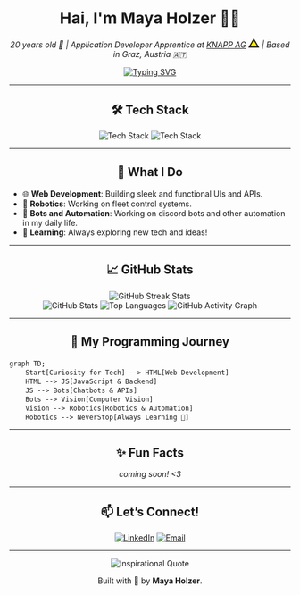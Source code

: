 <h1 align="center">Hai, I'm Maya Holzer 👋🌸</h1>
<p align="center">
  <em>20 years old 🌸 | Application Developer Apprentice at <a href="https://www.knapp.com/">KNAPP AG</a> <img src="Knapp_Logo.svg" alt="KNAPP Logo" width="20"/> | Based in Graz, Austria 🇦🇹</em>
</p>

<p align="center">
  <a href="https://skillicons.dev">
  <img src="https://readme-typing-svg.demolab.com?font=Fira+Code&size=24&duration=2500&pause=500&center=true&vCenter=true&width=500&lines=Full-Stack+Developer+💻;Game+Dev+Enthusiast+🕹;Vision+%2B+Robotics+🤖;Graphics+%2B+Video+Editing+🎬;Always+Learning+%26+Creating!+✨" alt="Typing SVG" />
  </a>
</p>

---

<h2 align="center">🛠️ Tech Stack</h2>

<div align="center">
  <img src="https://skillicons.dev/icons?i=python,qt,js,ts,html,css,angular,java,kotlin,c,cpp,php,discordjs&perline=20" alt="Tech Stack" />
  <img src="https://skillicons.dev/icons?i=unreal,docker,kubernetes,git,linux,mysql,figma,pr,ps,ae,&perline=20" alt="Tech Stack" />
</div>

---

<h2 align="center">🚀 What I Do</h2>

- 🌐 **Web Development**: Building sleek and functional UIs and APIs.  
- 🤖 **Robotics**: Working on fleet control systems.  
- 🤖 **Bots and Automation**: Working on discord bots and other automation in my daily life.  
- 🌈 **Learning**: Always exploring new tech and ideas!  

---

<h2 align="center">📈 GitHub Stats</h2>
<div align="center">
  <img src="https://github-readme-streak-stats.herokuapp.com/?user=H0lz3r-x64&theme=radical&hide_border=true" alt="GitHub Streak Stats" />
  <br>
  <img src="https://github-readme-stats.vercel.app/api?username=H0lz3r-x64&show_icons=true&theme=radical&count_private=true&hide_border=true" alt="GitHub Stats" />
  <img src="https://github-readme-stats.vercel.app/api/top-langs/?username=H0lz3r-x64&langs_count=8&layout=compact&theme=radical&hide_border=true" alt="Top Languages" />
  <img src="https://github-readme-activity-graph.vercel.app/graph?username=H0lz3r-x64&bg_color=0d1117&color=ff6ec7&line=ff6ec7&point=ffffff&hide_border=true" alt="GitHub Activity Graph" />
</div>

---

<h2 align="center">🌌 My Programming Journey</h2>


```mermaid
graph TD;
    Start[Curiosity for Tech] --> HTML[Web Development]
    HTML --> JS[JavaScript & Backend]
    JS --> Bots[Chatbots & APIs]
    Bots --> Vision[Computer Vision]
    Vision --> Robotics[Robotics & Automation]
    Robotics --> NeverStop[Always Learning 🚀]
```

---

<h2 align="center">✨ Fun Facts</h2>

<!-- - 🎨 I enjoy blending tech and creativity to solve problems. 
- 🌍 Graz is my home, but I’m always connected to the world.  
- 💭 Dreaming of a future where I create games and bots that spark joy and wonder.  
-->
<p align="center">
<em>coming soon! <3</em>
</p>
  
---

<h2 align="center">📫 Let’s Connect!</h2>

<p align="center">
  <a href="www.linkedin.com/in/h0lz3r-x64"><img src="https://img.shields.io/badge/LinkedIn-%230077B5.svg?&style=for-the-badge&logo=linkedin&logoColor=white" alt="LinkedIn" /></a>
   <a href="mailto:luca.j.holzer@gmail.com"><img src="https://img.shields.io/badge/E--Mail-%23fe99b7?&style=for-the-badge&logo=gmail&logoColor=white" alt="Email" /></a>
</p>

---

<p align="center">
  <img src="https://quotes-github-readme.vercel.app/api?type=horizontal&theme=dracula&quote=The+true+revolutionary+is+guided+by+great+feelings+of+love&author=Ernesto+%22Che%22+Guevara&border=true"  alt="Inspirational Quote" />
</p>

<p align="center">
  Built with 💖 by <strong>Maya Holzer</strong>.
</p>

